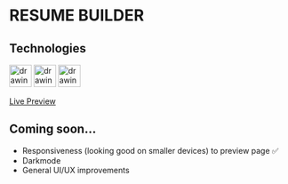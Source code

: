 # RESUME BUILDER

## Technologies

<a href="https://reactjs.org/"><img src="https://upload.wikimedia.org/wikipedia/commons/thumb/a/a7/React-icon.svg/640px-React-icon.svg.png" alt="drawing" width="40"/></a>
<a href="https://vitejs.dev/"><img src="https://upload.wikimedia.org/wikipedia/commons/thumb/f/f1/Vitejs-logo.svg/1039px-Vitejs-logo.svg.png" alt="drawing" width="40"/></a>
<a href="https://tailwindcss.com/"><img src="https://upload.wikimedia.org/wikipedia/commons/thumb/d/d5/Tailwind_CSS_Logo.svg/1200px-Tailwind_CSS_Logo.svg.png" alt="drawing" width="40"/></a>

[Live Preview](https://complexlity-resume-builder.netlify.app/)

## Coming soon...

- Responsiveness (looking good on smaller devices) to preview page ✅
- Darkmode
- General UI/UX improvements
